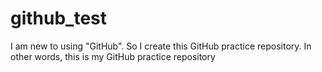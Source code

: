 # github_test
I am new to using "GitHub".
So I create this GitHub practice repository.
In other words, this is my GitHub practice repository

